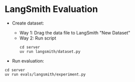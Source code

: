 # LangSmith Evaluation

- Create dataset:
  - Way 1: Drag the data file to LangSmith "New Dataset"
  - Way 2: Run script
    ```
    cd server
    uv run langsmith/dataset.py
    ```


- Run evaluation:
```
cd server
uv run evals/langsmith/experiment.py
```
